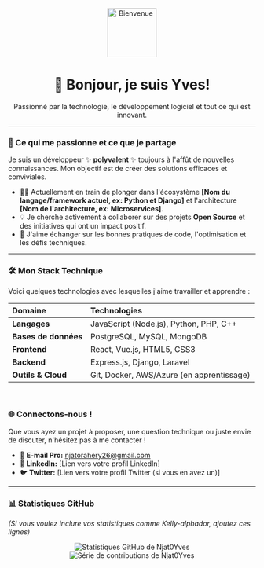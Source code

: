 <div align="center">
  <img src="URL_DE_VOTRE_IMAGE_DE_PROFIL_OU_UN_GIF_COOL" alt="Bienvenue" width="100"/>
  <h1>👋 Bonjour, je suis Yves!</h1>
  <p>Passionné par la technologie, le développement logiciel et tout ce qui est innovant.</p>
</div>

---

### 🌟 Ce qui me passionne et ce que je partage

Je suis un développeur ✨ **polyvalent** ✨ toujours à l'affût de nouvelles connaissances. Mon objectif est de créer des solutions efficaces et conviviales.

- 👨‍💻 Actuellement en train de plonger dans l'écosystème **[Nom du langage/framework actuel, ex: Python et Django]** et l'architecture **[Nom de l'architecture, ex: Microservices]**.
- 💡 Je cherche activement à collaborer sur des projets **Open Source** et des initiatives qui ont un impact positif.
- 💬 J'aime échanger sur les bonnes pratiques de code, l'optimisation et les défis techniques.

---

### 🛠️ Mon Stack Technique

Voici quelques technologies avec lesquelles j'aime travailler et apprendre :

| Domaine | Technologies |
| :--- | :--- |
| **Langages** | JavaScript (Node.js), Python, PHP, C++ |
| **Bases de données** | PostgreSQL, MySQL, MongoDB |
| **Frontend** | React, Vue.js, HTML5, CSS3 |
| **Backend** | Express.js, Django, Laravel |
| **Outils & Cloud** | Git, Docker, AWS/Azure (en apprentissage) |

<br/>

### 🌐 Connectons-nous !

Que vous ayez un projet à proposer, une question technique ou juste envie de discuter, n'hésitez pas à me contacter !

- 📧 **E-mail Pro:** njatorahery26@gmail.com
- 💼 **LinkedIn:** [Lien vers votre profil LinkedIn]
- 🐦 **Twitter:** [Lien vers votre profil Twitter (si vous en avez un)]

---

### 📊 Statistiques GitHub

*(Si vous voulez inclure vos statistiques comme Kelly-alphador, ajoutez ces lignes)*

<div align="center">
  <img src="https://github-readme-stats.vercel.app/api?username=Njat0Yves&show_icons=true&theme=vue-dark&hide_border=true" alt="Statistiques GitHub de Njat0Yves"/>
  <br/>
  <img src="https://github-readme-streak-stats.herokuapp.com/?user=Njat0Yves&theme=vue-dark&hide_border=true" alt="Série de contributions de Njat0Yves"/>
</div>